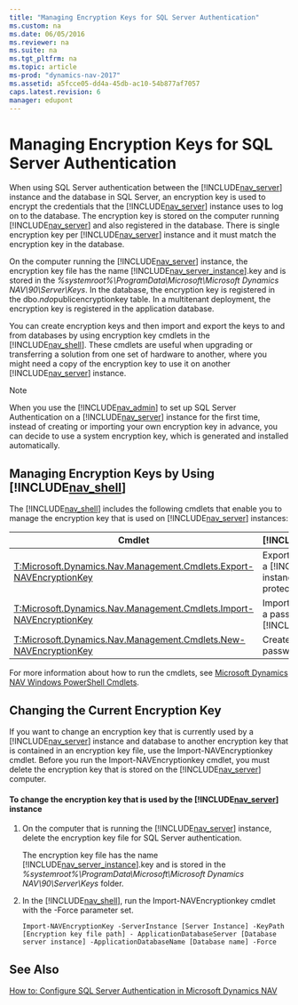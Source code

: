 ```yaml
---
title: "Managing Encryption Keys for SQL Server Authentication"
ms.custom: na
ms.date: 06/05/2016
ms.reviewer: na
ms.suite: na
ms.tgt_pltfrm: na
ms.topic: article
ms-prod: "dynamics-nav-2017"
ms.assetid: a5fcce05-dd4a-45db-ac10-54b877af7057
caps.latest.revision: 6
manager: edupont
---
```

# Managing Encryption Keys for SQL Server Authentication
When using SQL Server authentication between the [!INCLUDE[nav_server](includes/nav_server_md.md)] instance and the database in SQL Server, an encryption key is used to encrypt the credentials that the [!INCLUDE[nav_server](includes/nav_server_md.md)] instance uses to log on to the database. The encryption key is stored on the computer running [!INCLUDE[nav_server](includes/nav_server_md.md)] and also registered in the database. There is single encryption key per [!INCLUDE[nav_server](includes/nav_server_md.md)] instance and it must match the encryption key in the database.  
  
 On the computer running the [!INCLUDE[nav_server](includes/nav_server_md.md)] instance, the encryption key file has the name [!INCLUDE[nav_server_instance](includes/nav_server_instance_md.md)].key and is stored in the *%systemroot%\\ProgramData\\Microsoft\\Microsoft Dynamics NAV\\90\\Server\\Keys*. In the database, the encryption key is registered in the dbo.$ndo$publicencryptionkey table. In a multitenant deployment, the encryption key is registered in the application database.  
  
 You can create encryption keys and then import and export the keys to and from databases by using encryption key cmdlets in the [!INCLUDE[nav_shell](includes/nav_shell_md.md)]. These cmdlets are useful when upgrading or transferring a solution from one set of hardware to another, where you might need a copy of the encryption key to use it on another [!INCLUDE[nav_server](includes/nav_server_md.md)] instance.  
  
> [!NOTE]  
>  When you use the [!INCLUDE[nav_admin](includes/nav_admin_md.md)] to set up SQL Server Authentication on a [!INCLUDE[nav_server](includes/nav_server_md.md)] instance for the first time, instead of creating or importing your own encryption key in advance, you can decide to use a system encryption key, which is generated and installed automatically.  
  
## Managing Encryption Keys by Using [!INCLUDE[nav_shell](includes/nav_shell_md.md)]  
 The [!INCLUDE[nav_shell](includes/nav_shell_md.md)] includes the following cmdlets that enable you to manage the encryption key that is used on [!INCLUDE[nav_server](includes/nav_server_md.md)] instances:  
  
|Cmdlet|[!INCLUDE[bp_tabledescription](includes/bp_tabledescription_md.md)]|  
|------------|---------------------------------------|  
|[T:Microsoft.Dynamics.Nav.Management.Cmdlets.Export-NAVEncryptionKey](assetId:///T:Microsoft.Dynamics.Nav.Management.Cmdlets.Export-NAVEncryptionKey)|Exports an encryption key from a [!INCLUDE[nav_server](includes/nav_server_md.md)] instance to a password protected file.|  
|[T:Microsoft.Dynamics.Nav.Management.Cmdlets.Import-NAVEncryptionKey](assetId:///T:Microsoft.Dynamics.Nav.Management.Cmdlets.Import-NAVEncryptionKey)|Imports an encryption key from a password protected file to a [!INCLUDE[nav_server](includes/nav_server_md.md)] instance.|  
|[T:Microsoft.Dynamics.Nav.Management.Cmdlets.New-NAVEncryptionKey](assetId:///T:Microsoft.Dynamics.Nav.Management.Cmdlets.New-NAVEncryptionKey)|Create an encryption key in a password protected file.|  
  
 For more information about how to run the cmdlets, see [Microsoft Dynamics NAV Windows PowerShell Cmdlets](Microsoft-Dynamics-NAV-Windows-PowerShell-Cmdlets.md).  
  
## Changing the Current Encryption Key  
 If you want to change an encryption key that is currently used by a [!INCLUDE[nav_server](includes/nav_server_md.md)] instance and database to another encryption key that is contained in an encryption key file, use the Import-NAVEncryptionkey cmdlet. Before you run the Import-NAVEncryptionkey cmdlet, you must delete the encryption key that is stored on the [!INCLUDE[nav_server](includes/nav_server_md.md)] computer.  
  
#### To change the encryption key that is used by the [!INCLUDE[nav_server](includes/nav_server_md.md)] instance  
  
1.  On the computer that is running the [!INCLUDE[nav_server](includes/nav_server_md.md)] instance, delete the encryption key file for SQL Server authentication.  
  
     The encryption key file has the name [!INCLUDE[nav_server_instance](includes/nav_server_instance_md.md)].key and is stored in the *%systemroot%\\ProgramData\\Microsoft\\Microsoft Dynamics NAV\\90\\Server\\Keys* folder.  
  
2.  In the [!INCLUDE[nav_shell](includes/nav_shell_md.md)], run the Import-NAVEncryptionkey cmdlet with the -Force parameter set.  
  
    ```  
    Import-NAVEncryptionKey -ServerInstance [Server Instance] -KeyPath [Encryption key file path] - ApplicationDatabaseServer [Database server instance] -ApplicationDatabaseName [Database name] -Force  
    ```  
  
## See Also  
 [How to: Configure SQL Server Authentication in Microsoft Dynamics NAV](How%20to:%20Configure%20SQL%20Server%20Authentication%20in%20Microsoft%20Dynamics%20NAV.md)